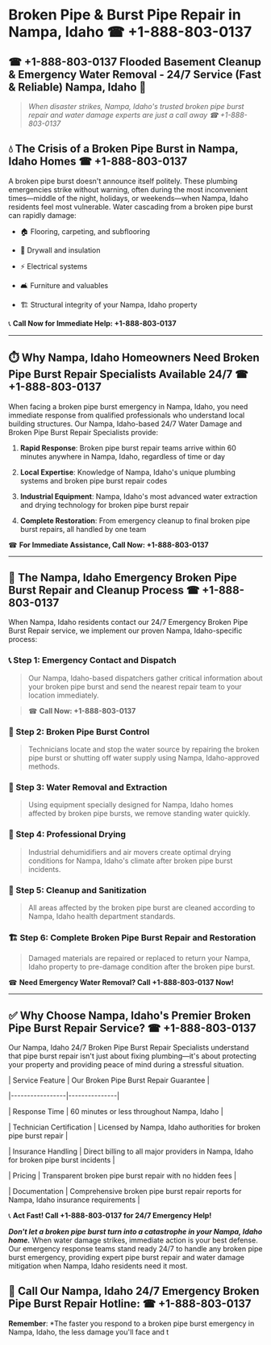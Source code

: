 # Broken Pipe & Burst Pipe Repair in Nampa, Idaho ☎ +1-888-803-0137  
## ☎ +1-888-803-0137 Flooded Basement Cleanup & Emergency Water Removal - 24/7 Service (Fast & Reliable) Nampa, Idaho 🚨  

> *When disaster strikes, Nampa, Idaho's trusted broken pipe burst repair and water damage experts are just a call away ☎ +1-888-803-0137*  

## 💧 The Crisis of a Broken Pipe Burst in Nampa, Idaho Homes ☎ +1-888-803-0137  

A broken pipe burst doesn't announce itself politely. These plumbing emergencies strike without warning, often during the most inconvenient times—middle of the night, holidays, or weekends—when Nampa, Idaho residents feel most vulnerable. Water cascading from a broken pipe burst can rapidly damage:  

* 🏠 Flooring, carpeting, and subflooring  
* 🧱 Drywall and insulation  
* ⚡ Electrical systems  
* 🛋️ Furniture and valuables  
* 🏗️ Structural integrity of your Nampa, Idaho property  

📞 **Call Now for Immediate Help: +1-888-803-0137**  

---  

## ⏱️ Why Nampa, Idaho Homeowners Need Broken Pipe Burst Repair Specialists Available 24/7 ☎ +1-888-803-0137  

When facing a broken pipe burst emergency in Nampa, Idaho, you need immediate response from qualified professionals who understand local building structures. Our Nampa, Idaho-based 24/7 Water Damage and Broken Pipe Burst Repair Specialists provide:  

1. **Rapid Response**: Broken pipe burst repair teams arrive within 60 minutes anywhere in Nampa, Idaho, regardless of time or day  
2. **Local Expertise**: Knowledge of Nampa, Idaho's unique plumbing systems and broken pipe burst repair codes  
3. **Industrial Equipment**: Nampa, Idaho's most advanced water extraction and drying technology for broken pipe burst repair  
4. **Complete Restoration**: From emergency cleanup to final broken pipe burst repairs, all handled by one team  

☎ **For Immediate Assistance, Call Now: +1-888-803-0137**  

---  

## 🔧 The Nampa, Idaho Emergency Broken Pipe Burst Repair and Cleanup Process ☎ +1-888-803-0137  

When Nampa, Idaho residents contact our 24/7 Emergency Broken Pipe Burst Repair service, we implement our proven Nampa, Idaho-specific process:  

### 📞 Step 1: Emergency Contact and Dispatch  
> Our Nampa, Idaho-based dispatchers gather critical information about your broken pipe burst and send the nearest repair team to your location immediately.  
> ☎ **Call Now: +1-888-803-0137**  

### 🚿 Step 2: Broken Pipe Burst Control  
> Technicians locate and stop the water source by repairing the broken pipe burst or shutting off water supply using Nampa, Idaho-approved methods.  

### 🌊 Step 3: Water Removal and Extraction  
> Using equipment specially designed for Nampa, Idaho homes affected by broken pipe bursts, we remove standing water quickly.  

### 💨 Step 4: Professional Drying  
> Industrial dehumidifiers and air movers create optimal drying conditions for Nampa, Idaho's climate after broken pipe burst incidents.  

### 🧼 Step 5: Cleanup and Sanitization  
> All areas affected by the broken pipe burst are cleaned according to Nampa, Idaho health department standards.  

### 🏗️ Step 6: Complete Broken Pipe Burst Repair and Restoration  
> Damaged materials are repaired or replaced to return your Nampa, Idaho property to pre-damage condition after the broken pipe burst.  

☎ **Need Emergency Water Removal? Call +1-888-803-0137 Now!**  

---  

## ✅ Why Choose Nampa, Idaho's Premier Broken Pipe Burst Repair Service? ☎ +1-888-803-0137  

Our Nampa, Idaho 24/7 Broken Pipe Burst Repair Specialists understand that pipe burst repair isn't just about fixing plumbing—it's about protecting your property and providing peace of mind during a stressful situation.  

| Service Feature | Our Broken Pipe Burst Repair Guarantee |  
|-----------------|---------------|  
| Response Time | 60 minutes or less throughout Nampa, Idaho |  
| Technician Certification | Licensed by Nampa, Idaho authorities for broken pipe burst repair |  
| Insurance Handling | Direct billing to all major providers in Nampa, Idaho for broken pipe burst incidents |  
| Pricing | Transparent broken pipe burst repair with no hidden fees |  
| Documentation | Comprehensive broken pipe burst repair reports for Nampa, Idaho insurance requirements |  

📞 **Act Fast! Call +1-888-803-0137 for 24/7 Emergency Help!**  

***Don't let a broken pipe burst turn into a catastrophe in your Nampa, Idaho home.*** When water damage strikes, immediate action is your best defense. Our emergency response teams stand ready 24/7 to handle any broken pipe burst emergency, providing expert pipe burst repair and water damage mitigation when Nampa, Idaho residents need it most.  

## 📱 Call Our Nampa, Idaho 24/7 Emergency Broken Pipe Burst Repair Hotline: ☎ +1-888-803-0137  

**Remember**: *The faster you respond to a broken pipe burst emergency in Nampa, Idaho, the less damage you'll face and t
